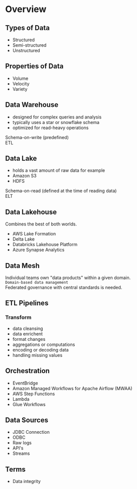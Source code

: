 # Overview

## Types of Data
- Structured
- Semi-structured
- Unstructured

## Properties of Data
- Volume
- Velocity
- Variety

## Data Warehouse
- designed for complex queries and analysis
- typically uses a star or snowflake schema
- optimized for read-heavy operations

Schema-on-write (predefined)  
ETL  

## Data Lake
- holds a vast amount of raw data
for example
- Amazon S3
- HDFS

Schema-on-read (defined at the time of reading data)  
ELT  

## Data Lakehouse
Combines the best of both worlds.  

- AWS Lake Formation
- Delta Lake
- Databricks Lakehouse Platform
- Azure Synapse Analytics

## Data Mesh
Individual teams own "data products" within a given domain.  
`Domain-based data management`  
Federated governance with central standards is needed.  

## ETL Pipelines

### Transform
- data cleansing
- data enrichent
- format changes
- aggregations or computations
- encoding or decoding data
- handling missing values

## Orchestration
- EventBridge
- Amazon Managed Workflows for Apache Airflow (MWAA)
- AWS Step Functions
- Lambda
- Glue Workflows

## Data Sources
- JDBC Connection
- ODBC
- Raw logs
- API's
- Streams

## Terms
- Data integrity
